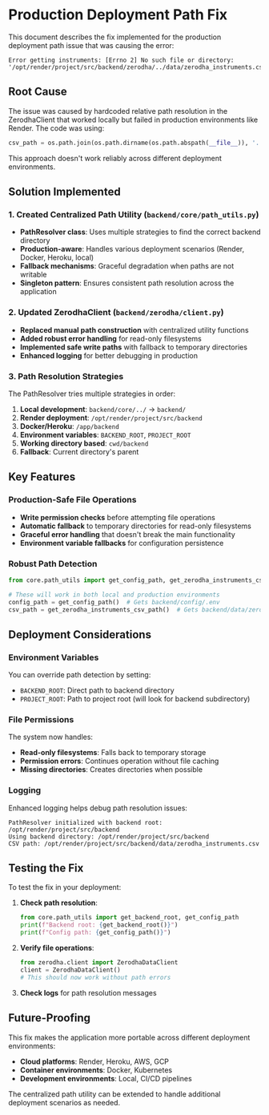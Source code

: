 # Production Deployment Path Fix

This document describes the fix implemented for the production deployment path issue that was causing the error:

```
Error getting instruments: [Errno 2] No such file or directory: '/opt/render/project/src/backend/zerodha/../data/zerodha_instruments.csv'
```

## Root Cause

The issue was caused by hardcoded relative path resolution in the ZerodhaClient that worked locally but failed in production environments like Render. The code was using:

```python
csv_path = os.path.join(os.path.dirname(os.path.abspath(__file__)), '..', 'data', 'zerodha_instruments.csv')
```

This approach doesn't work reliably across different deployment environments.

## Solution Implemented

### 1. Created Centralized Path Utility (`backend/core/path_utils.py`)

- **PathResolver class**: Uses multiple strategies to find the correct backend directory
- **Production-aware**: Handles various deployment scenarios (Render, Docker, Heroku, local)
- **Fallback mechanisms**: Graceful degradation when paths are not writable
- **Singleton pattern**: Ensures consistent path resolution across the application

### 2. Updated ZerodhaClient (`backend/zerodha/client.py`)

- **Replaced manual path construction** with centralized utility functions
- **Added robust error handling** for read-only filesystems
- **Implemented safe write paths** with fallback to temporary directories
- **Enhanced logging** for better debugging in production

### 3. Path Resolution Strategies

The PathResolver tries multiple strategies in order:

1. **Local development**: `backend/core/../` → `backend/`
2. **Render deployment**: `/opt/render/project/src/backend`
3. **Docker/Heroku**: `/app/backend`
4. **Environment variables**: `BACKEND_ROOT`, `PROJECT_ROOT`
5. **Working directory based**: `cwd/backend`
6. **Fallback**: Current directory's parent

## Key Features

### Production-Safe File Operations

- **Write permission checks** before attempting file operations
- **Automatic fallback** to temporary directories for read-only filesystems
- **Graceful error handling** that doesn't break the main functionality
- **Environment variable fallbacks** for configuration persistence

### Robust Path Detection

```python
from core.path_utils import get_config_path, get_zerodha_instruments_csv_path

# These will work in both local and production environments
config_path = get_config_path()  # Gets backend/config/.env
csv_path = get_zerodha_instruments_csv_path()  # Gets backend/data/zerodha_instruments.csv
```

## Deployment Considerations

### Environment Variables

You can override path detection by setting:

- `BACKEND_ROOT`: Direct path to backend directory
- `PROJECT_ROOT`: Path to project root (will look for backend subdirectory)

### File Permissions

The system now handles:

- **Read-only filesystems**: Falls back to temporary storage
- **Permission errors**: Continues operation without file caching
- **Missing directories**: Creates directories when possible

### Logging

Enhanced logging helps debug path resolution issues:

```
PathResolver initialized with backend root: /opt/render/project/src/backend
Using backend directory: /opt/render/project/src/backend
CSV path: /opt/render/project/src/backend/data/zerodha_instruments.csv
```

## Testing the Fix

To test the fix in your deployment:

1. **Check path resolution**:
   ```python
   from core.path_utils import get_backend_root, get_config_path
   print(f"Backend root: {get_backend_root()}")
   print(f"Config path: {get_config_path()}")
   ```

2. **Verify file operations**:
   ```python
   from zerodha.client import ZerodhaDataClient
   client = ZerodhaDataClient()
   # This should now work without path errors
   ```

3. **Check logs** for path resolution messages

## Future-Proofing

This fix makes the application more portable across different deployment environments:

- **Cloud platforms**: Render, Heroku, AWS, GCP
- **Container environments**: Docker, Kubernetes
- **Development environments**: Local, CI/CD pipelines

The centralized path utility can be extended to handle additional deployment scenarios as needed.